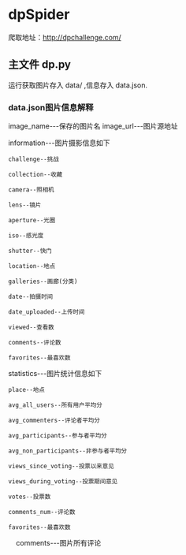 # dpSpider

爬取地址：http://dpchallenge.com/

## 主文件 dp.py

运行获取图片存入 data/ ,信息存入 data.json.

### data.json图片信息解释

image_name---保存的图片名
image_url---图片源地址

information---图片摄影信息如下

    challenge--挑战
    
    collection--收藏
    
    camera--照相机
    
    lens--镜片

    aperture--光圈

    iso--感光度

    shutter--快门

    location--地点
    
    galleries--画廊(分类)
    
    date--拍摄时间
    
    date_uploaded--上传时间

    viewed--查看数

    comments--评论数

    favorites--最喜欢数

statistics---图片统计信息如下

    place--地点

    avg_all_users--所有用户平均分

    avg_commenters--评论者平均分
    
    avg_participants--参与者平均分

    avg_non_participants--非参与者平均分

    views_since_voting--投票以来意见

    views_during_voting--投票期间意见

    votes--投票数

    comments_num--评论数

    favorites--最喜欢数
    
comments---图片所有评论

